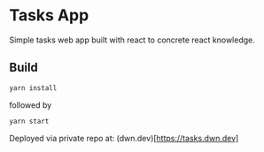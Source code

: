 # Tasks App

Simple tasks web app built with react to concrete react knowledge.

## Build
```bash
yarn install
```
followed by
```bash
yarn start
```

Deployed via private repo at:
(dwn.dev)[https://tasks.dwn.dev]
